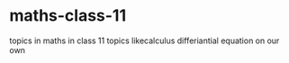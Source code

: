 # maths-class-11
topics in maths in class 11
topics likecalculus differiantial equation on our own 
